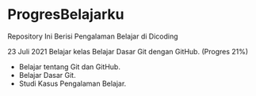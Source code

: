 # ProgresBelajarku
Repository Ini Berisi Pengalaman Belajar di Dicoding

23 Juli 2021
Belajar kelas Belajar Dasar Git dengan GitHub. (Progres 21%)
* Belajar tentang Git dan GitHub.
* Belajar Dasar Git.
* Studi Kasus Pengalaman Belajar.

